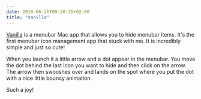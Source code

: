 ```yaml
---
date: 2018-06-26T09:20:35+02:00
title: "Vanilla"
---
```


[Vanilla](https://matthewpalmer.net/vanilla/) is a menubar Mac app that allows you to hide menubar items. It's the first menubar icon management app that stuck with me. It is incredibly simple and just so cute!

When you launch it a little arrow and a dot appear in the menubar. You move the dot behind the last icon you want to hide and then click on the arrow. The arrow then swooshes over and lands on the spot where you put the dot with a nice little bouncy animation. 

Such a joy!